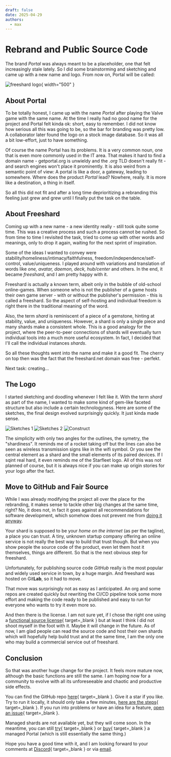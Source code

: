 ```yaml
---
draft: false 
date: 2025-04-29
authors:
  - max
---
```


# Rebrand and Public Source Code

The brand _Portal_ was always meant to be a placeholder, one that felt increasingly stale lately.
So I did some brainstorming and sketching and came up with a new name and logo.
From now on, Portal will be called:

![freeshard logo](Freeshard_logo_for_light.png){ width="500" }

<!-- more --> 

## About Portal

To be totally honest, I came up with the name _Portal_ after playing the Valve game with the same name.
At the time I really had no good name for the project and Portal felt kinda ok: short, easy to remember.
I did not know how serious all this was going to be, so the bar for branding was pretty low.
A collaborator later found the logo on a stock image database.
So it was all a bit low-effort, just to have something.

Of course the name Portal has its problems.
It is a very common noun, one that is even more commonly used in the IT area.
That makes it hard to find a domain name - getportal.org is unwieldy and the _.org_ TLD doesn't really fit - and search engines won't place it prominently.
It is also weird from a semantic point of view:
A portal is like a door, a gateway, leading to somewhere.
Where does the product _Portal_ lead? Nowhere, really.
It is more like a destination, a thing in itself.

So all this did not fit and after a long time deprioritizing a rebranding this feeling just grew and grew until I finally put the task on the table.

## About Freeshard

Coming up with a new name - a new identity really - still took quite some time.
This was a creative process and such a process cannot be rushed.
So from time to time I revisited the task, tried to come up with other words and meanings, only to drop it again, waiting for the next sprint of inspiration.

Some of the ideas I wanted to convey were stability/homeliness/intimacy/faithfulness, freedom/independence/self-control, value/uniqueness.
I played around with variations and translation of words like _one, avatar, daemon, deck, hub/center_ and others.
In the end, it became _freeshard_, and I am pretty happy with it.

Freeshard is actually a known term, albeit only in the bubble of old-school online-games.
When someone who is not the publisher of a game hosts their own game server - with or without the publisher's permission - this is called a freeshard.
So the aspect of self-hosting and individual freedom is right there in the traditional meaning of the word.

Also, the term _shard_ is reminiscent of a piece of a gemstone, hinting at stability, value, and uniqueness.
However, a shard is only a single piece and many shards make a consistent whole.
This is a good analogy for the project, where the peer-to-peer connections of shards will eventually turn individual tools into a much more useful ecosystem.
In fact, I decided that I'll call the individual instances _shards_.

So all these thoughts went into the name and make it a good fit.
The cherry on top then was the fact that the freeshard.net domain was free - perfekt.

Next task: creating...

## The Logo

I started sketching and doodling whenever I felt like it.
With the term _shard_ as part of the name, I wanted to make some kind of gem-like faceted structure but also include a certain technologyness.
Here are some of the sketches, the final design evolved surprisingly quickly.
It just kinda made sense.

![Sketches 1](sketches1.png)
![Sketches 2](sketches2.png)
![Construct](Freeshard_logo_construct.png)

The simplicity with only two angles for the outlines, the symetry, the "shardiness".
It reminds me of a rocket taking off but the lines can also be seen as wireless transmission signs like in the wifi symbol.
Or you see the central element as a shard and the small elements of its paired devices.
If I sqint real hard, it even reminds me of the Starfleet logo.
All of this was not planned of course, but it is always nice if you can make up origin stories for your logo after the fact.

## Move to GitHub and Fair Source

While I was already modifying the project all over the place for the rebranding, it makes sense to tackle other big changes at the same time, right?
No, it does not, in fact it goes against all recommendations for software development, which somehow does not prevent me from [doing it anyway](../2023-09-16_app_integration_overhaul/main.md).

Your shard is supposed to be your _home on the internet_ (as per the tagline), a place you can trust.
A tiny, unknown startup company offering an online service is not really the best way to build that trust though.
But when you show people the source code of the product, even let them host it themselves, things are different.
So that is the next obvious step for freeshard.

Unfortunately, for publishing source code _GitHub_ really is the most popular and widely used service in town, by a huge margin.
And freeshard was hosted on Git**Lab**, so it had to move.

That move was surprisingly not as easy as I anticipated.
An org and some repos are created quickly but rewriting the CI/CD pipeline took some more effort 
and making the code ready to be published and easy to run for everyone who wants to try it even more so.

And then there is the license.
I am not sure yet, if I chose the right one using a [functional source license](https://fair.io/licenses/){ target=_blank } but at least I think I did not shoot myself in the foot with it.
Maybe it will change in the future.
As of now, I am glad people can read the source code and host their own shards which will hopefully help build trust
and at the same time, I am the only one who may build a commercial service out of freeshard. 

## Conclusion

So that was another huge change for the project.
It feels more mature now, although the basic functions are still the same.
I am hoping now for a community to evolve with all its unforeseeable and chaotic and productive side effects.

You can find the GitHub repo [here](https://github.com/FreeshardBase/freeshard){ target=_blank }. Give it a star if you like.
Try to run it locally, it should only take a few minutes, [here are the steps](https://github.com/FreeshardBase/freeshard?tab=readme-ov-file#localhost){ target=_blank }.
If you run into problems or have an idea for a feature, [open an issue](https://github.com/FreeshardBase/freeshard/issues){ target=_blank }.

Managed shards are not available yet, but they will come soon.
In the meantime, you can still [try](https://trial.getportal.org/){ target=_blank } or [buy](https://getportal.org/#subscribe){ target=_blank } a managed Portal (which is still essentially the same thing.)

Hope you have a good time with it, and I am looking forward to your comments at [Discord](https://discord.gg/ZXQDuTGcCf){ target=_blank } or via [email](mailto:contact@freeshard.net).

